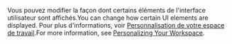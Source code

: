<span data-ttu-id="5ee82-101">Vous pouvez modifier la façon dont certains éléments de l'interface utilisateur sont affichés.</span><span class="sxs-lookup"><span data-stu-id="5ee82-101">You can change how certain UI elements are displayed.</span></span> <span data-ttu-id="5ee82-102">Pour plus d'informations, voir [Personnalisation de votre espace de travail](../ui-personalization-user.md).</span><span class="sxs-lookup"><span data-stu-id="5ee82-102">For more information, see [Personalizing Your Workspace](../ui-personalization-user.md).</span></span>
